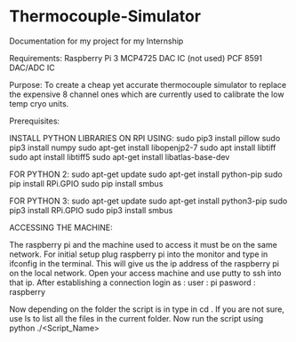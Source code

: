 # Thermocouple-Simulator
Documentation for my project for my Internship

Requirements:
Raspberry Pi 3
MCP4725 DAC IC (not used)
PCF 8591 DAC/ADC IC


Purpose:
To create a cheap yet accurate thermocouple simulator to replace the expensive 8 channel ones which are currently used to calibrate the low temp cryo units.

Prerequisites:
 

INSTALL PYTHON LIBRARIES ON RPI USING:
sudo pip3 install pillow
sudo pip3 install numpy
sudo apt-get install libopenjp2-7
sudo apt install libtiff
sudo apt install libtiff5
sudo apt-get install libatlas-base-dev

FOR PYTHON 2:
sudo apt-get update
sudo apt-get install python-pip
sudo pip install RPi.GPIO
sudo pip install smbus

FOR PYTHON 3:
sudo apt-get update
sudo apt-get install python3-pip
sudo pip3 install RPi.GPIO
sudo pip3 install smbus

ACCESSING THE MACHINE: 

The raspberry pi and the machine used to access it must be on the same network. 
For initial setup plug raspberry pi into the monitor and type in ifconfig in the terminal. 
This will give us the ip address of the raspberry pi on the local network. 
Open your access machine and use putty to ssh into that ip. 
After establishing a connection login as :
user : pi
pasword : raspberry

Now depending on the folder the script is in type in cd <Folder Path>.
If you are not sure, use ls to list all the files in the current folder.
Now run the script using python ./<Script_Name>
